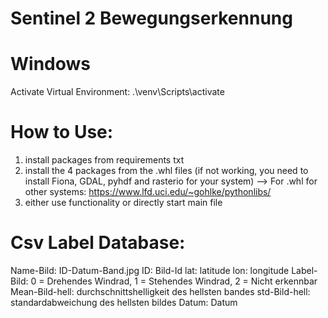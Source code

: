 # Sentinel 2 Bewegungserkennung
# Windows
Activate Virtual Environment: .\venv\Scripts\activate

# How to Use:

1. install packages from requirements txt
2. install the 4 packages from the .whl files (if not working, you need to install Fiona, GDAL, pyhdf and rasterio for your system) 
--> For .whl for other systems: 
https://www.lfd.uci.edu/~gohlke/pythonlibs/
3. either use functionality or directly start main file

# Csv Label Database:

Name-Bild: ID-Datum-Band.jpg
ID: Bild-Id
lat: latitude
lon: longitude
Label-Bild: 0 = Drehendes Windrad, 1 = Stehendes Windrad, 2 = Nicht erkennbar
Mean-Bild-hell: durchschnittshelligkeit des hellsten bandes
std-Bild-hell: standardabweichung des hellsten bildes
Datum: Datum 

